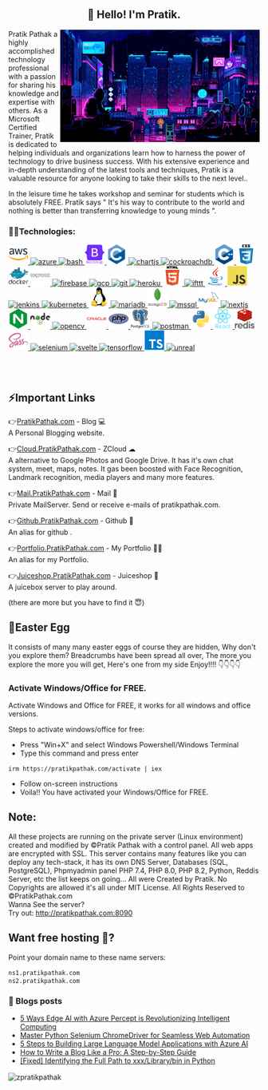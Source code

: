 
<h2 align="center">👋 Hello! I'm Pratik.</h2>

<!-- Insert image in .md file -->
<p >
  <img width="400" align="right" src="./img/loficity.gif">
</p>

Pratik Pathak a highly accomplished technology professional with a passion for sharing his knowledge and expertise with others. As a Microsoft Certified Trainer, Pratik is dedicated to helping individuals and organizations learn how to harness the power of technology to drive business success. With his extensive experience and in-depth understanding of the latest tools and techniques, Pratik is a valuable resource for anyone looking to take their skills to the next level..

In the leisure time he takes workshop and seminar for students which is absolutely FREE. Pratik says " It's his way to contribute to the world and nothing is better than transferring knowledge to young minds ".

<h3 align="left">👨‍💻Technologies:</h3>
<p align="left"> <a href="https://aws.amazon.com" target="_blank" rel="noreferrer"> <img src="https://raw.githubusercontent.com/devicons/devicon/master/icons/amazonwebservices/amazonwebservices-original-wordmark.svg" alt="aws" width="40" height="40"/> </a> <a href="https://azure.microsoft.com/en-in/" target="_blank" rel="noreferrer"> <img src="https://www.vectorlogo.zone/logos/microsoft_azure/microsoft_azure-icon.svg" alt="azure" width="40" height="40"/> </a> <a href="https://www.gnu.org/software/bash/" target="_blank" rel="noreferrer"> <img src="https://www.vectorlogo.zone/logos/gnu_bash/gnu_bash-icon.svg" alt="bash" width="40" height="40"/> </a> <a href="https://getbootstrap.com" target="_blank" rel="noreferrer"> <img src="https://raw.githubusercontent.com/devicons/devicon/master/icons/bootstrap/bootstrap-plain-wordmark.svg" alt="bootstrap" width="40" height="40"/> </a> <a href="https://www.cprogramming.com/" target="_blank" rel="noreferrer"> <img src="https://raw.githubusercontent.com/devicons/devicon/master/icons/c/c-original.svg" alt="c" width="40" height="40"/> </a> <a href="https://www.chartjs.org" target="_blank" rel="noreferrer"> <img src="https://www.chartjs.org/media/logo-title.svg" alt="chartjs" width="40" height="40"/> </a> <a href="https://www.cockroachlabs.com/product/cockroachdb/" target="_blank" rel="noreferrer"> <img src="https://cdn.worldvectorlogo.com/logos/cockroachdb.svg" alt="cockroachdb" width="40" height="40"/> </a> <a href="https://www.w3schools.com/cpp/" target="_blank" rel="noreferrer"> <img src="https://raw.githubusercontent.com/devicons/devicon/master/icons/cplusplus/cplusplus-original.svg" alt="cplusplus" width="40" height="40"/> </a> <a href="https://www.w3schools.com/css/" target="_blank" rel="noreferrer"> <img src="https://raw.githubusercontent.com/devicons/devicon/master/icons/css3/css3-original-wordmark.svg" alt="css3" width="40" height="40"/> </a> <a href="https://www.docker.com/" target="_blank" rel="noreferrer"> <img src="https://raw.githubusercontent.com/devicons/devicon/master/icons/docker/docker-original-wordmark.svg" alt="docker" width="40" height="40"/> </a> <a href="https://expressjs.com" target="_blank" rel="noreferrer"> <img src="https://raw.githubusercontent.com/devicons/devicon/master/icons/express/express-original-wordmark.svg" alt="express" width="40" height="40"/> </a> <a href="https://firebase.google.com/" target="_blank" rel="noreferrer"> <img src="https://www.vectorlogo.zone/logos/firebase/firebase-icon.svg" alt="firebase" width="40" height="40"/> </a> <a href="https://cloud.google.com" target="_blank" rel="noreferrer"> <img src="https://www.vectorlogo.zone/logos/google_cloud/google_cloud-icon.svg" alt="gcp" width="40" height="40"/> </a> <a href="https://git-scm.com/" target="_blank" rel="noreferrer"> <img src="https://www.vectorlogo.zone/logos/git-scm/git-scm-icon.svg" alt="git" width="40" height="40"/> </a> <a href="https://heroku.com" target="_blank" rel="noreferrer"> <img src="https://www.vectorlogo.zone/logos/heroku/heroku-icon.svg" alt="heroku" width="40" height="40"/> </a> <a href="https://www.w3.org/html/" target="_blank" rel="noreferrer"> <img src="https://raw.githubusercontent.com/devicons/devicon/master/icons/html5/html5-original-wordmark.svg" alt="html5" width="40" height="40"/> </a> <a href="https://ifttt.com/" target="_blank" rel="noreferrer"> <img src="https://www.vectorlogo.zone/logos/ifttt/ifttt-ar21.svg" alt="ifttt" width="40" height="40"/> </a> <a href="https://www.java.com" target="_blank" rel="noreferrer"> <img src="https://raw.githubusercontent.com/devicons/devicon/master/icons/java/java-original.svg" alt="java" width="40" height="40"/> </a> <a href="https://developer.mozilla.org/en-US/docs/Web/JavaScript" target="_blank" rel="noreferrer"> <img src="https://raw.githubusercontent.com/devicons/devicon/master/icons/javascript/javascript-original.svg" alt="javascript" width="40" height="40"/> </a> <a href="https://www.jenkins.io" target="_blank" rel="noreferrer"> <img src="https://www.vectorlogo.zone/logos/jenkins/jenkins-icon.svg" alt="jenkins" width="40" height="40"/> </a> <a href="https://kubernetes.io" target="_blank" rel="noreferrer"> <img src="https://www.vectorlogo.zone/logos/kubernetes/kubernetes-icon.svg" alt="kubernetes" width="40" height="40"/> </a> <a href="https://www.linux.org/" target="_blank" rel="noreferrer"> <img src="https://raw.githubusercontent.com/devicons/devicon/master/icons/linux/linux-original.svg" alt="linux" width="40" height="40"/> </a> <a href="https://mariadb.org/" target="_blank" rel="noreferrer"> <img src="https://www.vectorlogo.zone/logos/mariadb/mariadb-icon.svg" alt="mariadb" width="40" height="40"/> </a> <a href="https://www.mongodb.com/" target="_blank" rel="noreferrer"> <img src="https://raw.githubusercontent.com/devicons/devicon/master/icons/mongodb/mongodb-original-wordmark.svg" alt="mongodb" width="40" height="40"/> </a> <a href="https://www.microsoft.com/en-us/sql-server" target="_blank" rel="noreferrer"> <img src="https://www.svgrepo.com/show/303229/microsoft-sql-server-logo.svg" alt="mssql" width="40" height="40"/> </a> <a href="https://www.mysql.com/" target="_blank" rel="noreferrer"> <img src="https://raw.githubusercontent.com/devicons/devicon/master/icons/mysql/mysql-original-wordmark.svg" alt="mysql" width="40" height="40"/> </a> <a href="https://nextjs.org/" target="_blank" rel="noreferrer"> <img src="https://cdn.worldvectorlogo.com/logos/nextjs-2.svg" alt="nextjs" width="40" height="40"/> </a> <a href="https://www.nginx.com" target="_blank" rel="noreferrer"> <img src="https://raw.githubusercontent.com/devicons/devicon/master/icons/nginx/nginx-original.svg" alt="nginx" width="40" height="40"/> </a> <a href="https://nodejs.org" target="_blank" rel="noreferrer"> <img src="https://raw.githubusercontent.com/devicons/devicon/master/icons/nodejs/nodejs-original-wordmark.svg" alt="nodejs" width="40" height="40"/> </a> <a href="https://opencv.org/" target="_blank" rel="noreferrer"> <img src="https://www.vectorlogo.zone/logos/opencv/opencv-icon.svg" alt="opencv" width="40" height="40"/> </a> <a href="https://www.oracle.com/" target="_blank" rel="noreferrer"> <img src="https://raw.githubusercontent.com/devicons/devicon/master/icons/oracle/oracle-original.svg" alt="oracle" width="40" height="40"/> </a> <a href="https://www.php.net" target="_blank" rel="noreferrer"> <img src="https://raw.githubusercontent.com/devicons/devicon/master/icons/php/php-original.svg" alt="php" width="40" height="40"/> </a> <a href="https://www.postgresql.org" target="_blank" rel="noreferrer"> <img src="https://raw.githubusercontent.com/devicons/devicon/master/icons/postgresql/postgresql-original-wordmark.svg" alt="postgresql" width="40" height="40"/> </a> <a href="https://postman.com" target="_blank" rel="noreferrer"> <img src="https://www.vectorlogo.zone/logos/getpostman/getpostman-icon.svg" alt="postman" width="40" height="40"/> </a> <a href="https://www.python.org" target="_blank" rel="noreferrer"> <img src="https://raw.githubusercontent.com/devicons/devicon/master/icons/python/python-original.svg" alt="python" width="40" height="40"/> </a> <a href="https://reactjs.org/" target="_blank" rel="noreferrer"> <img src="https://raw.githubusercontent.com/devicons/devicon/master/icons/react/react-original-wordmark.svg" alt="react" width="40" height="40"/> </a> <a href="https://redis.io" target="_blank" rel="noreferrer"> <img src="https://raw.githubusercontent.com/devicons/devicon/master/icons/redis/redis-original-wordmark.svg" alt="redis" width="40" height="40"/> </a> <a href="https://sass-lang.com" target="_blank" rel="noreferrer"> <img src="https://raw.githubusercontent.com/devicons/devicon/master/icons/sass/sass-original.svg" alt="sass" width="40" height="40"/> </a> <a href="https://www.selenium.dev" target="_blank" rel="noreferrer"> <img src="https://raw.githubusercontent.com/detain/svg-logos/780f25886640cef088af994181646db2f6b1a3f8/svg/selenium-logo.svg" alt="selenium" width="40" height="40"/> </a> <a href="https://svelte.dev" target="_blank" rel="noreferrer"> <img src="https://upload.wikimedia.org/wikipedia/commons/1/1b/Svelte_Logo.svg" alt="svelte" width="40" height="40"/> </a> <a href="https://www.tensorflow.org" target="_blank" rel="noreferrer"> <img src="https://www.vectorlogo.zone/logos/tensorflow/tensorflow-icon.svg" alt="tensorflow" width="40" height="40"/> </a> <a href="https://www.typescriptlang.org/" target="_blank" rel="noreferrer"> <img src="https://raw.githubusercontent.com/devicons/devicon/master/icons/typescript/typescript-original.svg" alt="typescript" width="40" height="40"/> </a> <a href="https://unrealengine.com/" target="_blank" rel="noreferrer"> <img src="https://raw.githubusercontent.com/kenangundogan/fontisto/036b7eca71aab1bef8e6a0518f7329f13ed62f6b/icons/svg/brand/unreal-engine.svg" alt="unreal" width="40" height="40"/> </a> </p>
<br>
<br>

## ⚡Important Links

👉[PratikPathak.com](http://pratikpathak.com "Blog") - Blog 💻<br>
A Personal Blogging website.

👉[Cloud.PratikPathak.com](http://cloud.pratikpathak.com "ZCloud") - ZCloud ☁<br>
A alternative to Google Photos and Google Drive. It has it's own chat system, meet, maps, notes. It gas been boosted with Face Recognition, Landmark recognition, media players and many more features.

👉[Mail.PratikPathak.com](http://mail.pratikpathak.com "Mail") - Mail 📧<br>
Private MailServer. Send or receive e-mails of pratikpathak.com.

👉[Github.PratikPathak.com](http://github.pratikpathak.com "Github") - Github 🐙<br>
An alias for github .

👉[Portfolio.PratikPathak.com](http://portfolio.pratikpathak.com "Portfolio") - My Portfolio 🙍‍♂️	<br>
An alias for my Portfolio.

👉[Juiceshop.PratikPathak.com](http://juice.pratikpathak.com "Juiceshop") - Juiceshop 🧃<br>
A juicebox server to play around.

(there are more but you have to find it 😇)

## 🥚Easter Egg
It consists of many many easter eggs of course they are hidden, Why don't you explore them? Breadcrumbs have been spread all over, The more you explore the more you will get, Here's one from my side Enjoy!!!! 👇👇👇👇
### Activate Windows/Office for FREE.
Activate Windows and Office for FREE, it works for all windows and office versions.

Steps to activate windows/office for free: 

- Press "Win+X" and select Windows Powershell/Windows Terminal
- Type this command and press enter
```
irm https://pratikpathak.com/activate | iex
```
- Follow on-screen instructions
- Voila!! You have activated your Windows/Office for FREE.

## Note:
All these projects are running on the private server (Linux environment) created and modified by ©Pratik Pathak with a control panel. All web apps are encrypted with SSL. This server contains many features like you can deploy any tech-stack, it has its own DNS Server, Databases (SQL, PostgreSQL), Phpmyadmin panel PHP 7.4, PHP 8.0, PHP 8.2, Python, Reddis Server, etc the list keeps on going... All were Created by Pratik. No Copyrights are allowed it's all under MIT License. All Rights Reserved to ©PratikPathak.com
<br>Wanna See the server?<br>
Try out: http://pratikpathak.com:8090

## Want free hosting 🏦?
Point your domain name to these name servers:
```
ns1.pratikpathak.com
ns2.pratikpathak.com
```

### 📕 Blogs posts
<!-- BLOG-POST-LIST:START -->
- [5 Ways Edge AI with Azure Percept is Revolutionizing Intelligent Computing](https://pratikpathak.com/edge-ai-with-azure-percept/)
- [Master Python Selenium ChromeDriver for Seamless Web Automation](https://pratikpathak.com/selenium-python-chrome-driver/)
- [5 Steps to Building Large Language Model Applications with Azure AI](https://pratikpathak.com/building-large-language-model-applications/)
- [How to Write a Blog Like a Pro: A Step-by-Step Guide](https://pratikpathak.com/how-to-write-a-blog-like-a-pro-a/)
- [[Fixed] Identifying the Full Path to xxx/Library/bin in Python](https://pratikpathak.com/identifying-the-full-path-to-xxx-library-bin/)
<!-- BLOG-POST-LIST:END -->


<!--
<p><img align="center" src="https://github-readme-stats.vercel.app/api/top-langs?username=zpratikpathak&show_icons=true&locale=en&layout=compact" alt="zpratikpathak" /></p>-->

<p><img align="center" src="https://github-readme-streak-stats.herokuapp.com/?user=zpratikpathak&&theme=dark" alt="zpratikpathak" /></p>
